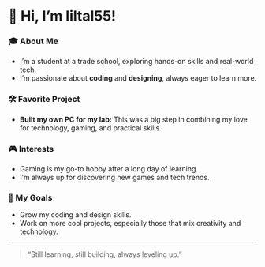 # 👋 Hi, I’m liltal55!

### 🎓 About Me
- I’m a student at a trade school, exploring hands-on skills and real-world tech.
- I’m passionate about **coding** and **designing**, always eager to learn more.

### 🛠️ Favorite Project
- **Built my own PC for my lab:** This was a big step in combining my love for technology, gaming, and practical skills.

### 🎮 Interests
- Gaming is my go-to hobby after a long day of learning.
- I’m always up for discovering new games and tech trends.

### 🚀 My Goals
- Grow my coding and design skills.
- Work on more cool projects, especially those that mix creativity and technology.

---

> “Still learning, still building, always leveling up.”

<!--
If you want to connect, feel free to add your social links below!
[LinkedIn](#) • [Twitter](#) • [Website](#)
-->
